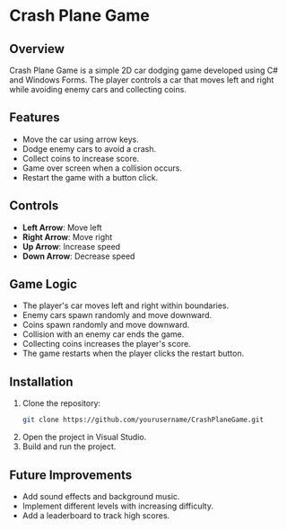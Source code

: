 # Crash Plane Game

## Overview
Crash Plane Game is a simple 2D car dodging game developed using C# and Windows Forms. The player controls a car that moves left and right while avoiding enemy cars and collecting coins.

## Features
- Move the car using arrow keys.
- Dodge enemy cars to avoid a crash.
- Collect coins to increase score.
- Game over screen when a collision occurs.
- Restart the game with a button click.

## Controls
- **Left Arrow**: Move left
- **Right Arrow**: Move right
- **Up Arrow**: Increase speed
- **Down Arrow**: Decrease speed

## Game Logic
- The player's car moves left and right within boundaries.
- Enemy cars spawn randomly and move downward.
- Coins spawn randomly and move downward.
- Collision with an enemy car ends the game.
- Collecting coins increases the player's score.
- The game restarts when the player clicks the restart button.

## Installation
1. Clone the repository:
   ```sh
   git clone https://github.com/yourusername/CrashPlaneGame.git
   ```
2. Open the project in Visual Studio.
3. Build and run the project.

## Future Improvements
- Add sound effects and background music.
- Implement different levels with increasing difficulty.
- Add a leaderboard to track high scores.


